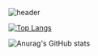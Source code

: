![header](https://capsule-render.vercel.app/api?type=wave&color=auto&height=300&section=header&text=안녕하세요.fontSize=90)


[![Top Langs](https://github-readme-stats.vercel.app/api/top-langs/?username=kimjihw&layout=compact)](https://github.com/kimjihw/github-readme-stats)

![Anurag's GitHub stats](https://github-readme-stats.vercel.app/api?username=kimjihw&show_icons=true&theme=radical)
